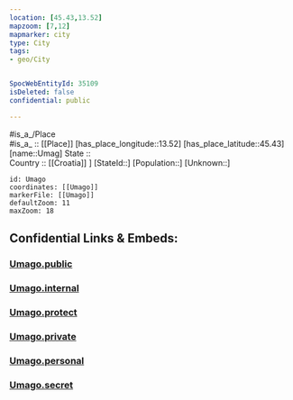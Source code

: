 ```yaml
---
location: [45.43,13.52] 
mapzoom: [7,12] 
mapmarker: city 
type: City
tags:
- geo/City


SpocWebEntityId: 35109
isDeleted: false
confidential: public

---
```

#is_a_/Place  
#is_a_ :: [[Place]] 
[has_place_longitude::13.52] 
[has_place_latitude::45.43] 
[name::Umag] 
State ::  
Country :: [[Croatia]] ] 
[StateId::] 
[Population::] 
[Unknown::] 


```leaflet
id: Umago
coordinates: [[Umago]] 
markerFile: [[Umago]] 
defaultZoom: 11 
maxZoom: 18
```


## Confidential Links & Embeds: 

### [Umago.public](/_public/\Earth\Continent\Europe\Europe~Central\Croatia\Counties\Istarska\CityUmago.public.md) 

### [Umago.internal](/_internal/\Earth\Continent\Europe\Europe~Central\Croatia\Counties\Istarska\CityUmago.internal.md) 

### [Umago.protect](/_protect/\Earth\Continent\Europe\Europe~Central\Croatia\Counties\Istarska\CityUmago.protect.md) 

### [Umago.private](/_private/\Earth\Continent\Europe\Europe~Central\Croatia\Counties\Istarska\CityUmago.private.md) 

### [Umago.personal](/_personal/\Earth\Continent\Europe\Europe~Central\Croatia\Counties\Istarska\CityUmago.personal.md) 

### [Umago.secret](/_secret/\Earth\Continent\Europe\Europe~Central\Croatia\Counties\Istarska\CityUmago.secret.md)

